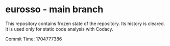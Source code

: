 # eurosso - main branch

This repository contains frozen state of the repository.
Its history is cleared. It is used only for static code
analysis with Codacy.

Commit Time: 1704777386